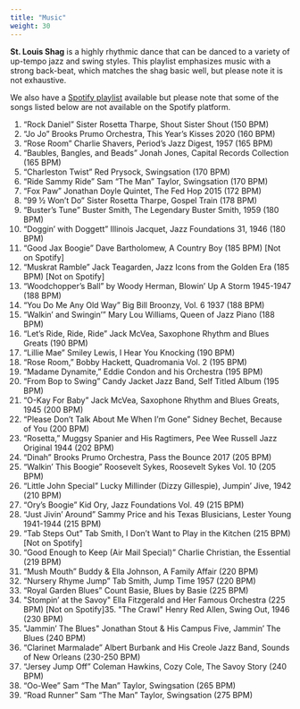```yaml
---
title: "Music"
weight: 30
---
```


**St. Louis Shag** is a highly rhythmic dance that can be danced to a variety of up-tempo jazz and swing styles. This playlist emphasizes music with a strong back-beat, which matches the shag basic well, but please note it is not exhaustive.

We also have a [Spotify playlist](https://open.spotify.com/playlist/74kO6PuIUpfobW3TyGVnmv?si=64oQgRkPSeuMSt4j9fkj1w) available but please note that some of the songs listed below are not available on the Spotify platform.

1. “Rock Daniel” Sister Rosetta Tharpe, Shout Sister Shout (150 BPM)
2. “Jo Jo” Brooks Prumo Orchestra, This Year’s Kisses 2020 (160 BPM)
3. “Rose Room” Charlie Shavers, Period’s Jazz Digest, 1957 (165 BPM)
4. “Baubles, Bangles, and Beads” Jonah Jones, Capital Records Collection (165 BPM)
5. “Charleston Twist” Red Prysock, Swingsation (170 BPM)
6. “Ride Sammy Ride” Sam “The Man” Taylor, Swingsation (170 BPM)
7. “Fox Paw” Jonathan Doyle Quintet, The Fed Hop 2015 (172 BPM)
8. “99 ½ Won’t Do” Sister Rosetta Tharpe, Gospel Train (178 BPM)
9. “Buster’s Tune” Buster Smith, The Legendary Buster Smith, 1959 (180 BPM)
10. “Doggin’ with Doggett” Illinois Jacquet, Jazz Foundations 31, 1946 (180 BPM)
11. “Good Jax Boogie” Dave Bartholomew, A Country Boy (185 BPM) [Not on Spotify]
12. “Muskrat Ramble” Jack Teagarden, Jazz Icons from the Golden Era (185 BPM) [Not on Spotify]
13. “Woodchopper’s Ball” by Woody Herman, Blowin’ Up A Storm 1945-1947 (188 BPM)
14. “You Do Me Any Old Way” Big Bill Broonzy, Vol. 6 1937 (188 BPM)
15. “Walkin’ and Swingin’” Mary Lou Williams, Queen of Jazz Piano (188 BPM)
16. “Let’s Ride, Ride, Ride” Jack McVea, Saxophone Rhythm and Blues Greats (190 BPM)
17. “Lillie Mae” Smiley Lewis, I Hear You Knocking (190 BPM)
18. “Rose Room,” Bobby Hackett, Quadromania Vol. 2 (195 BPM)
19. “Madame Dynamite,” Eddie Condon and his Orchestra (195 BPM)
20. “From Bop to Swing” Candy Jacket Jazz Band, Self Titled Album (195 BPM)
21. “O-Kay For Baby” Jack McVea, Saxophone Rhythm and Blues Greats, 1945 (200 BPM)
22. “Please Don’t Talk About Me When I’m Gone” Sidney Bechet, Because of You (200 BPM)
23. “Rosetta,” Muggsy Spanier and His Ragtimers, Pee Wee Russell Jazz Original 1944 (202 BPM)
24. “Dinah” Brooks Prumo Orchestra, Pass the Bounce 2017 (205 BPM)
25. “Walkin’ This Boogie” Roosevelt Sykes, Roosevelt Sykes Vol. 10 (205 BPM)
26. “Little John Special” Lucky Millinder (Dizzy Gillespie), Jumpin’ Jive, 1942 (210 BPM)
27. “Ory’s Boogie” Kid Ory, Jazz Foundations Vol. 49 (215 BPM)
28. “Just Jivin’ Around” Sammy Price and his Texas Blusicians, Lester Young 1941-1944 (215 BPM)
29. “Tab Steps Out” Tab Smith, I Don’t Want to Play in the Kitchen (215 BPM) [Not on Spotify]
30. “Good Enough to Keep (Air Mail Special)” Charlie Christian, the Essential (219 BPM)
31. “Mush Mouth” Buddy & Ella Johnson, A Family Affair (220 BPM)
32. “Nursery Rhyme Jump” Tab Smith, Jump Time 1957 (220 BPM)
33. “Royal Garden Blues” Count Basie, Blues by Basie (225 BPM)
34. "Stompin’ at the Savoy" Ella Fitzgerald and Her Famous Orchestra (225 BPM) [Not on Spotify]35. "The Crawl" Henry Red Allen, Swing Out, 1946 (230 BPM)
36. "Jammin’ The Blues" Jonathan Stout & His Campus Five, Jammin’ The Blues (240 BPM)
36. “Clarinet Marmalade” Albert Burbank and His Creole Jazz Band, Sounds of New Orleans (230-250 BPM)
37. “Jersey Jump Off” Coleman Hawkins, Cozy Cole, The Savoy Story (240 BPM)
38. “Oo-Wee” Sam “The Man” Taylor, Swingsation (265 BPM)
39. “Road Runner” Sam “The Man” Taylor, Swingsation (275 BPM)

